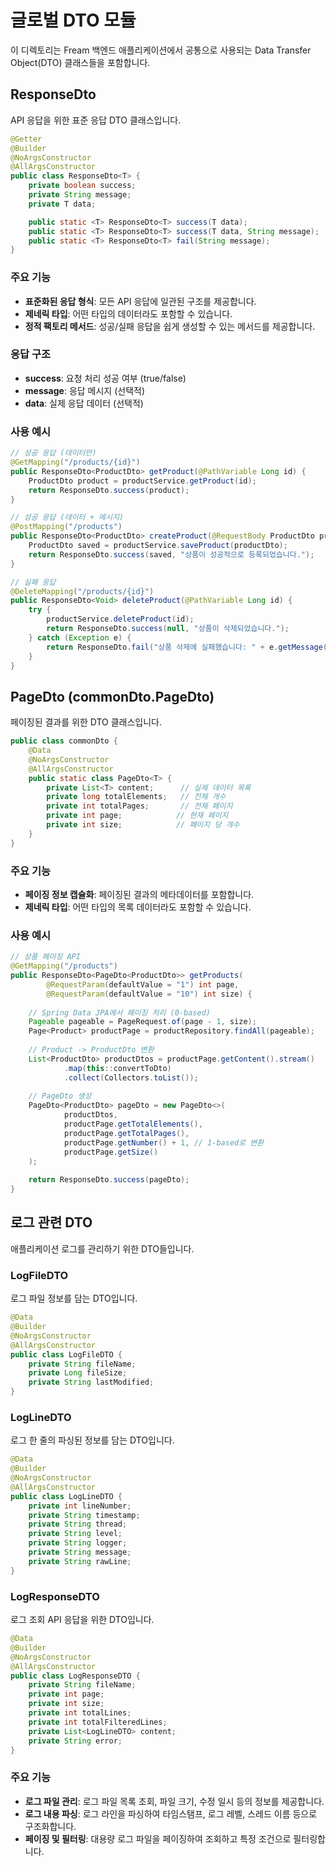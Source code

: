 # 글로벌 DTO 모듈

이 디렉토리는 Fream 백엔드 애플리케이션에서 공통으로 사용되는 Data Transfer Object(DTO) 클래스들을 포함합니다.

## ResponseDto

API 응답을 위한 표준 응답 DTO 클래스입니다.

```java
@Getter
@Builder
@NoArgsConstructor
@AllArgsConstructor
public class ResponseDto<T> {
    private boolean success;
    private String message;
    private T data;

    public static <T> ResponseDto<T> success(T data);
    public static <T> ResponseDto<T> success(T data, String message);
    public static <T> ResponseDto<T> fail(String message);
}
```

### 주요 기능

- **표준화된 응답 형식**: 모든 API 응답에 일관된 구조를 제공합니다.
- **제네릭 타입**: 어떤 타입의 데이터라도 포함할 수 있습니다.
- **정적 팩토리 메서드**: 성공/실패 응답을 쉽게 생성할 수 있는 메서드를 제공합니다.

### 응답 구조

- **success**: 요청 처리 성공 여부 (true/false)
- **message**: 응답 메시지 (선택적)
- **data**: 실제 응답 데이터 (선택적)

### 사용 예시

```java
// 성공 응답 (데이터만)
@GetMapping("/products/{id}")
public ResponseDto<ProductDto> getProduct(@PathVariable Long id) {
    ProductDto product = productService.getProduct(id);
    return ResponseDto.success(product);
}

// 성공 응답 (데이터 + 메시지)
@PostMapping("/products")
public ResponseDto<ProductDto> createProduct(@RequestBody ProductDto productDto) {
    ProductDto saved = productService.saveProduct(productDto);
    return ResponseDto.success(saved, "상품이 성공적으로 등록되었습니다.");
}

// 실패 응답
@DeleteMapping("/products/{id}")
public ResponseDto<Void> deleteProduct(@PathVariable Long id) {
    try {
        productService.deleteProduct(id);
        return ResponseDto.success(null, "상품이 삭제되었습니다.");
    } catch (Exception e) {
        return ResponseDto.fail("상품 삭제에 실패했습니다: " + e.getMessage());
    }
}
```

## PageDto (commonDto.PageDto)

페이징된 결과를 위한 DTO 클래스입니다.

```java
public class commonDto {
    @Data
    @NoArgsConstructor
    @AllArgsConstructor
    public static class PageDto<T> {
        private List<T> content;      // 실제 데이터 목록
        private long totalElements;   // 전체 개수
        private int totalPages;       // 전체 페이지
        private int page;            // 현재 페이지
        private int size;            // 페이지 당 개수
    }
}
```

### 주요 기능

- **페이징 정보 캡슐화**: 페이징된 결과의 메타데이터를 포함합니다.
- **제네릭 타입**: 어떤 타입의 목록 데이터라도 포함할 수 있습니다.

### 사용 예시

```java
// 상품 페이징 API
@GetMapping("/products")
public ResponseDto<PageDto<ProductDto>> getProducts(
        @RequestParam(defaultValue = "1") int page,
        @RequestParam(defaultValue = "10") int size) {
    
    // Spring Data JPA에서 페이징 처리 (0-based)
    Pageable pageable = PageRequest.of(page - 1, size);
    Page<Product> productPage = productRepository.findAll(pageable);
    
    // Product -> ProductDto 변환
    List<ProductDto> productDtos = productPage.getContent().stream()
            .map(this::convertToDto)
            .collect(Collectors.toList());
    
    // PageDto 생성
    PageDto<ProductDto> pageDto = new PageDto<>(
            productDtos,
            productPage.getTotalElements(),
            productPage.getTotalPages(),
            productPage.getNumber() + 1, // 1-based로 변환
            productPage.getSize()
    );
    
    return ResponseDto.success(pageDto);
}
```

## 로그 관련 DTO

애플리케이션 로그를 관리하기 위한 DTO들입니다.

### LogFileDTO

로그 파일 정보를 담는 DTO입니다.

```java
@Data
@Builder
@NoArgsConstructor
@AllArgsConstructor
public class LogFileDTO {
    private String fileName;
    private Long fileSize;
    private String lastModified;
}
```

### LogLineDTO

로그 한 줄의 파싱된 정보를 담는 DTO입니다.

```java
@Data
@Builder
@NoArgsConstructor
@AllArgsConstructor
public class LogLineDTO {
    private int lineNumber;
    private String timestamp;
    private String thread;
    private String level;
    private String logger;
    private String message;
    private String rawLine;
}
```

### LogResponseDTO

로그 조회 API 응답을 위한 DTO입니다.

```java
@Data
@Builder
@NoArgsConstructor
@AllArgsConstructor
public class LogResponseDTO {
    private String fileName;
    private int page;
    private int size;
    private int totalLines;
    private int totalFilteredLines;
    private List<LogLineDTO> content;
    private String error;
}
```

### 주요 기능

- **로그 파일 관리**: 로그 파일 목록 조회, 파일 크기, 수정 일시 등의 정보를 제공합니다.
- **로그 내용 파싱**: 로그 라인을 파싱하여 타임스탬프, 로그 레벨, 스레드 이름 등으로 구조화합니다.
- **페이징 및 필터링**: 대용량 로그 파일을 페이징하여 조회하고 특정 조건으로 필터링합니다.
